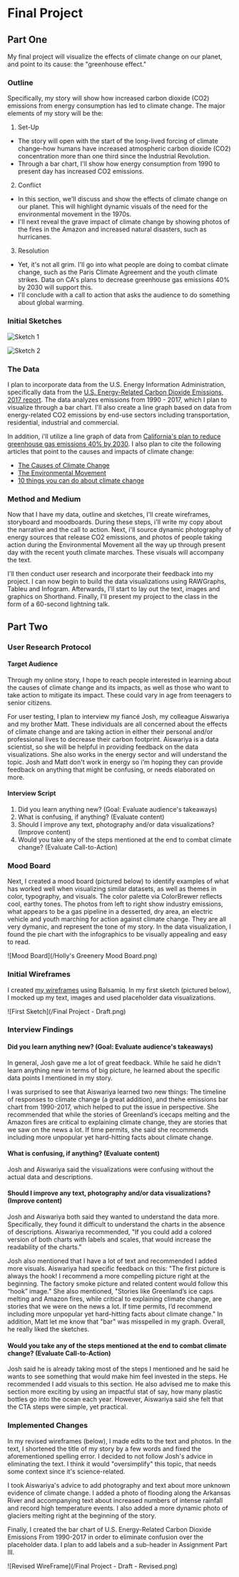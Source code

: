 # Final Project 

## Part One

My final project will visualize the effects of climate change on our planet, and point to its cause: the "greenhouse effect." 

### Outline

Specifically, my story will show how increased carbon dioxide (CO2) emissions from energy consumption has led to climate change. The major elements of my story will be the:

1. Set-Up
* The story will open with the start of the long-lived forcing of climate change–how humans have increased atmospheric carbon dioxide   (CO2) concentration more than one third since the Industrial Revolution. 
* Through a bar chart, I'll show how energy consumption from 1990 to present day has increased CO2 emissions.
  
2. Conflict
* In this section, we'll discuss and show the effects of climate change on our planet. This will highlight dynamic visuals of the need for the environmental movement in the 1970s.
* I'll next reveal the grave impact of climate change by showing photos of the fires in the Amazon and increased natural disasters, such as hurricanes.
 
3. Resolution
* Yet, it's not all grim. I'll go into what people are doing to combat climate change, such as the Paris Climate Agreement and the youth climate strikes. Data on CA's plans to decrease greenhouse gas emissions 40% by 2030 will support this.
* I'll conclude with a call to action that asks the audience to do something about global warming.

### Initial Sketches

![Sketch 1](/IMG-9775.JPG)

![Sketch 2](/co2-emissions-sketch.jpg)

### The Data 

I plan to incorporate data from the U.S. Energy Information Administration, specifically data from the [U.S. Energy-Related Carbon Dioxide Emissions, 2017 report](https://www.eia.gov/environment/emissions/carbon/). The data analyzes emissions from 1990 - 2017, which I plan to visualize through a bar chart. I'll also create a line graph based on data from energy-related CO2 emissions by end-use sectors including transportation, residential, industrial and commercial. 

In addition, i'll utilize a line graph of data from [California's plan to reduce greenhouse gas emissions 40% by 2030](https://www.eia.gov/todayinenergy/detail.php?id=34792). I also plan to cite the following articles that point to the causes and impacts of climate change:

* [The Causes of Climate Change](https://climate.nasa.gov/causes/)
* [The Environmental Movement](https://www.encyclopedia.com/earth-and-environment/ecology-and-environmentalism/environmental-studies/environmental-movement)
* [10 things you can do about climate change](https://davidsuzuki.org/what-you-can-do/top-10-ways-can-stop-climate-change/)

### Method and Medium

Now that I have my data, outline and sketches, I'll create wireframes, storyboard and moodboards. During these steps, i'll write my copy about the narrative and the call to action. Next, i'll source dynamic photography of energy sources that release CO2 emissions, and photos of people taking action during the Environmental Movement all the way up through present day with the recent youth climate marches. These visuals will accompany the text.

I'll then conduct user research and incorporate their feedback into my project. I can now begin to build the data visualizations using RAWGraphs, Tableu and Infogram. Afterwards, I'll start to lay out the text, images and graphics on Shorthand. Finally, I'll present my project to the class in the form of a 60-second lightning talk. 

## Part Two

### User Research Protocol  

#### Target Audience

Through my online story, I hope to reach people interested in learning about the causes of climate change and its impacts, as well as those who want to take action to mitigate its impact. These could vary in age from teenagers to senior citizens.

For user testing, I plan to interview my fiancé Josh, my colleague Aiswariya and my brother Matt. These individuals are all concerned about the effects of climate change and are taking action in either their personal and/or professional lives to decrease their carbon footprint. Aiswariya is a data scientist, so she will be helpful in providing feedback on the data visualizations. She also works in the energy sector and will understand the topic. Josh and Matt don't work in energy so i'm hoping they can provide feedback on anything that might be confusing, or needs elaborated on more.

#### Interview Script 

1. Did you learn anything new? (Goal: Evaluate audience's takeaways)
2. What is confusing, if anything? (Evaluate content)
3. Should I improve any text, photography and/or data visualizations? (Improve content)
4. Would you take any of the steps mentioned at the end to combat climate change? (Evaluate Call-to-Action)

### Mood Board

Next, I created a mood board (pictured below) to identify examples of what has worked well when visualizing similar datasets, as well as themes in color, typography, and visuals. The color palette via ColorBrewer reflects cool, earthy tones. The photos from left to right show industry emissions, what appears to be a gas pipeline in a desserted, dry area, an electric vehicle and youth marching for action against climate change. They are all very dymanic, and represent the tone of my story. In the data visualization, I found the pie chart with the infographics to be visually appealing and easy to read.

![Mood Board](/Holly's Greenery Mood Board.png)

### Initial Wireframes

I created [my wireframes](https://balsamiq.cloud/spyvd1y/phpvtm5) using Balsamiq. In my first sketch (pictured below), I mocked up my text, images and used placeholder data visualizations.

![First Sketch](/Final Project - Draft.png)


### Interview Findings

#### Did you learn anything new? (Goal: Evaluate audience's takeaways)

In general, Josh gave me a lot of great feedback. While he said he didn't learn anything new in terms of big picture, he learned about the specific data points I mentioned in my story.

I was surprised to see that Aiswariya learned two new things: The timeline of responses to climate change (a great addition), and thehe emissions bar chart from 1990-2017, which helped to put the issue in perspective. She recommended that while the stories of Greenland’s icecaps melting and the Amazon fires are critical to explaining climate change, they are stories that we saw on the news a lot. If time permits, she said she recommends including more unpopular yet hard-hitting facts about climate change.

#### What is confusing, if anything? (Evaluate content)

Josh and Aiswariya said the visualizations were confusing without the actual data and descriptions.

#### Should I improve any text, photography and/or data visualizations? (Improve content)

Josh and Aiswariya both said they wanted to understand the data more. Specifically, they found it difficult to understand the charts in the absence of descriptions. Aiswariya recommended, "If you could add a colored version of both charts with labels and scales, that would increase the readability of the charts."

Josh also mentioned that I have a lot of text and recommended I added more visuals. Aiswariya had specific feedback on this: "The first picture is always the hook! I recommend a more compelling picture right at the beginning. The factory smoke picture and related content would follow this “hook” image." She also mentioned, "Stories like Greenland’s ice caps melting and Amazon fires, while critical to explaining climate change, are stories that we were on the news a lot. If time permits, I’d recommend including more unpopular yet hard-hitting facts about climate change." In addition, Matt let me know that "bar" was misspelled in my graph. Overall, he really liked the sketches.

#### Would you take any of the steps mentioned at the end to combat climate change? (Evaluate Call-to-Action)

Josh said he is already taking most of the steps I mentioned and he said he wants to see something that would make him feel invested in the steps. He recommended I add visuals to this section. He also advised me to make this section more exciting by using an impactful stat of say, how many plastic bottles go into the ocean each year. However, Aiswariya said she felt that the CTA steps were simple, yet practical.

### Implemented Changes

In my revised wireframes (below), I made edits to the text and photos. In the text, I shortened the title of my story by a few words and fixed the aforementioned spelling error. I decided to not follow Josh's advice in eliminating the text. I think it would "oversimplify" this topic, that needs some context since it's science-related. 

I took Aiswariya's advice to add photography and text about more unknown evidence of climate change. I added a photo of flooding along the Arkansas River and accompanying text about increased numbers of intense rainfall and record high temperature events. I also added a more dynamic photo of glaciers melting right at the beginning of the story.

Finally, I created the bar chart of U.S. Energy-Related Carbon Dioxide Emissions From 1990-2017 in order to eliminate confusion over the placeholder data. I plan to add labels and a sub-header in Assignment Part III.

![Revised WireFrame](/Final Project - Draft - Revised.png)

